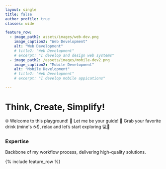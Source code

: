 ```yaml
---
layout: single
title: false
author_profile: true
classes: wide

feature_row:
  - image_path2: assets/images/web-dev.png
    image_caption2: "Web Development"
    alt: "Web Development"
    # title2: "Web Development"
    # excerpt: "I develop and design web systems"
  - image_path2: /assets/images/mobile-dev2.png
    image_caption2: "Mobile Development"
    alt: "Mobile Development"
    # title2: "Web Development"
    # excerpt: "I develop mobile appications"

---
```


# Think, Create, Simplify!

🌐 Welcome to this playground! 🚀 Let me be your guide! 🌟 Grab your favorite drink (mine's ☕!), relax and let’s start exploring 💻🎉

### Expertise
Backbone of my workflow process, delivering high-quality solutions.

{% include feature_row %}